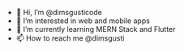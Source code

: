 - 👋 Hi, I’m @dimsgusticode
- 👀 I’m interested in web and mobile apps
- 🌱 I’m currently learning MERN Stack and Flutter
- 📫 How to reach me @dimsgusti
